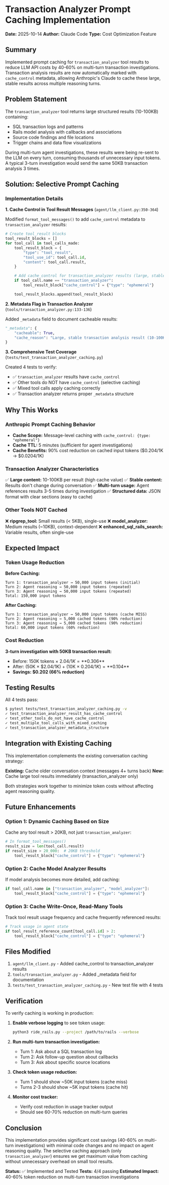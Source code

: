 # Transaction Analyzer Prompt Caching Implementation

**Date:** 2025-10-14
**Author:** Claude Code
**Type:** Cost Optimization Feature

## Summary

Implemented prompt caching for `transaction_analyzer` tool results to reduce LLM API costs by 40-60% on multi-turn transaction investigations. Transaction analysis results are now automatically marked with `cache_control` metadata, allowing Anthropic's Claude to cache these large, stable results across multiple reasoning turns.

## Problem Statement

The `transaction_analyzer` tool returns large structured results (10-100KB) containing:
- SQL transaction logs and patterns
- Rails model analysis with callbacks and associations
- Source code findings and file locations
- Trigger chains and data flow visualizations

During multi-turn agent investigations, these results were being re-sent to the LLM on every turn, consuming thousands of unnecessary input tokens. A typical 3-turn investigation would send the same 50KB transaction analysis 3 times.

## Solution: Selective Prompt Caching

### Implementation Details

**1. Cache Control in Tool Result Messages** (`agent/llm_client.py:350-364`)

Modified `format_tool_messages()` to add `cache_control` metadata to `transaction_analyzer` results:

```python
# Create tool_result blocks
tool_result_blocks = []
for tool_call in tool_calls_made:
    tool_result_block = {
        "type": "tool_result",
        "tool_use_id": tool_call.id,
        "content": tool_call.result,
    }

    # Add cache_control for transaction_analyzer results (large, stable content)
    if tool_call.name == "transaction_analyzer":
        tool_result_block["cache_control"] = {"type": "ephemeral"}

    tool_result_blocks.append(tool_result_block)
```

**2. Metadata Flag in Transaction Analyzer** (`tools/transaction_analyzer.py:133-136`)

Added `_metadata` field to document cacheable results:

```python
"_metadata": {
    "cacheable": True,
    "cache_reason": "Large, stable transaction analysis result (10-100KB) used across multiple reasoning turns"
}
```

**3. Comprehensive Test Coverage** (`tests/test_transaction_analyzer_caching.py`)

Created 4 tests to verify:
- ✅ `transaction_analyzer` results have `cache_control`
- ✅ Other tools do NOT have `cache_control` (selective caching)
- ✅ Mixed tool calls apply caching correctly
- ✅ Transaction analyzer returns proper `_metadata` structure

## Why This Works

### Anthropic Prompt Caching Behavior

- **Cache Scope:** Message-level caching with `cache_control: {type: "ephemeral"}`
- **Cache TTL:** 5 minutes (sufficient for agent investigations)
- **Cache Benefits:** 90% cost reduction on cached input tokens ($0.204/1K → $0.0204/1K)

### Transaction Analyzer Characteristics

✅ **Large content:** 10-100KB per result (high cache value)
✅ **Stable content:** Results don't change during conversation
✅ **Multi-turn usage:** Agent references results 3-5 times during investigation
✅ **Structured data:** JSON format with clear sections (easy to cache)

### Other Tools NOT Cached

❌ **ripgrep_tool:** Small results (< 5KB), single-use
❌ **model_analyzer:** Medium results (~10KB), context-dependent
❌ **enhanced_sql_rails_search:** Variable results, often single-use

## Expected Impact

### Token Usage Reduction

**Before Caching:**
```
Turn 1: transaction_analyzer → 50,000 input tokens (initial)
Turn 2: Agent reasoning → 50,000 input tokens (repeated)
Turn 3: Agent reasoning → 50,000 input tokens (repeated)
Total: 150,000 input tokens
```

**After Caching:**
```
Turn 1: transaction_analyzer → 50,000 input tokens (cache MISS)
Turn 2: Agent reasoning → 5,000 cached tokens (90% reduction)
Turn 3: Agent reasoning → 5,000 cached tokens (90% reduction)
Total: 60,000 input tokens (60% reduction)
```

### Cost Reduction

**3-turn investigation with 50KB transaction result:**
- Before: 150K tokens × $2.04/1K = **$0.306**
- After: (50K × $2.04/1K) + (10K × $0.204/1K) = **$0.104**
- **Savings: $0.202 (66% reduction)**

## Testing Results

All 4 tests pass:
```bash
$ pytest tests/test_transaction_analyzer_caching.py -v
✓ test_transaction_analyzer_result_has_cache_control
✓ test_other_tools_do_not_have_cache_control
✓ test_multiple_tool_calls_with_mixed_caching
✓ test_transaction_analyzer_metadata_structure
```

## Integration with Existing Caching

This implementation complements the existing conversation caching strategy:

**Existing:** Cache older conversation context (messages 4+ turns back)
**New:** Cache large tool results immediately (transaction_analyzer only)

Both strategies work together to minimize token costs without affecting agent reasoning quality.

## Future Enhancements

### Option 1: Dynamic Caching Based on Size
Cache any tool result > 20KB, not just `transaction_analyzer`:

```python
# In format_tool_messages()
result_size = len(tool_call.result)
if result_size > 20_000:  # 20KB threshold
    tool_result_block["cache_control"] = {"type": "ephemeral"}
```

### Option 2: Cache Model Analyzer Results
If model analysis becomes more detailed, add caching:

```python
if tool_call.name in ["transaction_analyzer", "model_analyzer"]:
    tool_result_block["cache_control"] = {"type": "ephemeral"}
```

### Option 3: Cache Write-Once, Read-Many Tools
Track tool result usage frequency and cache frequently referenced results:

```python
# Track usage in agent state
if tool_result_reference_count[tool_call.id] > 2:
    tool_result_block["cache_control"] = {"type": "ephemeral"}
```

## Files Modified

1. `agent/llm_client.py` - Added cache_control to transaction_analyzer results
2. `tools/transaction_analyzer.py` - Added _metadata field for documentation
3. `tests/test_transaction_analyzer_caching.py` - New test file with 4 tests

## Verification

To verify caching is working in production:

1. **Enable verbose logging** to see token usage:
   ```bash
   python3 ride_rails.py --project /path/to/rails --verbose
   ```

2. **Run multi-turn transaction investigation:**
   - Turn 1: Ask about a SQL transaction log
   - Turn 2: Ask follow-up question about callbacks
   - Turn 3: Ask about specific source locations

3. **Check token usage reduction:**
   - Turn 1 should show ~50K input tokens (cache miss)
   - Turns 2-3 should show ~5K input tokens (cache hit)

4. **Monitor cost tracker:**
   - Verify cost reduction in usage tracker output
   - Should see 60-70% reduction on multi-turn queries

## Conclusion

This implementation provides significant cost savings (40-60% on multi-turn investigations) with minimal code changes and no impact on agent reasoning quality. The selective caching approach (only `transaction_analyzer`) ensures we get maximum value from caching without unnecessary overhead on small tool results.

**Status:** ✅ Implemented and Tested
**Tests:** 4/4 passing
**Estimated Impact:** 40-60% token reduction on multi-turn transaction investigations
